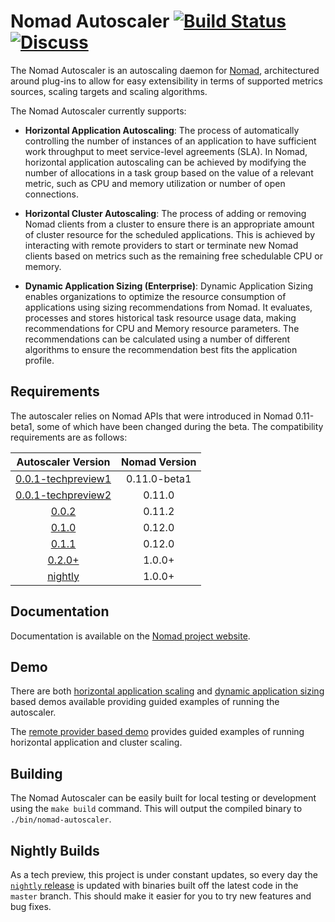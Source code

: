 # Nomad Autoscaler [![Build Status](https://circleci.com/gh/hashicorp/nomad-autoscaler.svg?style=svg)](https://circleci.com/gh/hashicorp/nomad-autoscaler) [![Discuss](https://img.shields.io/badge/discuss-nomad-00BC7F?style=flat)](https://discuss.hashicorp.com/c/nomad)

The Nomad Autoscaler is an autoscaling daemon for [Nomad](https://nomadproject.io/),
architectured around plug-ins to allow for easy extensibility in terms of supported metrics sources,
scaling targets and scaling algorithms.

The Nomad Autoscaler currently supports:
* **Horizontal Application Autoscaling**: The process of automatically controlling the number of
instances of an application to have sufficient work throughput to meet service-level agreements (SLA).
In Nomad, horizontal application autoscaling can be achieved by modifying the number of allocations
in a task group based on the value of a relevant metric, such as CPU and memory utilization or number
of open connections.

* **Horizontal Cluster Autoscaling**: The process of adding or removing Nomad clients from a cluster
to ensure there is an appropriate amount of cluster resource for the scheduled applications. This is
achieved by interacting with remote providers to start or terminate new Nomad clients based on metrics
such as the remaining free schedulable CPU or memory.

* **Dynamic Application Sizing (Enterprise)**: Dynamic Application Sizing enables organizations to
optimize the resource consumption of applications using sizing recommendations from Nomad. It
evaluates, processes and stores historical task resource usage data, making recommendations for CPU
and Memory resource parameters. The recommendations can be calculated using a number of different
algorithms to ensure the recommendation best fits the application profile.

## Requirements

The autoscaler relies on Nomad APIs that were introduced in Nomad 0.11-beta1, some of which have been changed during the beta.
The compatibility requirements are as follows:

|                                     Autoscaler Version                                    | Nomad Version |
|:-----------------------------------------------------------------------------------------:|:-------------:|
| [0.0.1-techpreview1](https://releases.hashicorp.com/nomad-autoscaler/0.0.1-techpreview1/) | 0.11.0-beta1  |
| [0.0.1-techpreview2](https://releases.hashicorp.com/nomad-autoscaler/0.0.1-techpreview2/) |    0.11.0     |
| [0.0.2](https://releases.hashicorp.com/nomad-autoscaler/0.0.2/)                           |    0.11.2     |
| [0.1.0](https://releases.hashicorp.com/nomad-autoscaler/0.1.0/)                           |    0.12.0     |
| [0.1.1](https://releases.hashicorp.com/nomad-autoscaler/0.1.1/)                           |    0.12.0     |
| [0.2.0+](https://releases.hashicorp.com/nomad-autoscaler/0.2.0/)                          |    1.0.0+     |
| [nightly](https://github.com/hashicorp/nomad-autoscaler/releases/tag/nightly)             |    1.0.0+     |

## Documentation

Documentation is available on the [Nomad project website](https://www.nomadproject.io/docs/autoscaling).

## Demo

There are both [horizontal application scaling](./demo/vagrant/horizontal-app-scaling/README.md) and
[dynamic application sizing](./demo/vagrant/dynamic-app-sizing/README.md) based demos available
providing guided examples of running the autoscaler.

The [remote provider based demo](./demo/remote/README.md) provides guided examples of running horizontal
application and cluster scaling.

## Building

The Nomad Autoscaler can be easily built for local testing or development using the `make build`
command. This will output the compiled binary to `./bin/nomad-autoscaler`.

## Nightly Builds

As a tech preview, this project is under constant updates, so every day the
[`nightly` release](https://github.com/hashicorp/nomad-autoscaler/releases/tag/nightly) is updated
with binaries built off the latest code in the `master` branch. This should make it easier for you
to try new features and bug fixes.
